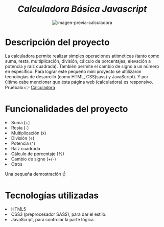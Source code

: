 <h1 align="center"><em> Calculadora Básica Javascript </em></h1>

<p align="center">
  <img src="https://user-images.githubusercontent.com/35185115/208545426-8f3139c7-8adf-4ca0-823f-ef596bd8dec4.gif" alt="imagen-previa-calculadora">
</p>

<h1>Descripción del proyecto</h1>
<p> La calculadora permite realizar simples operaciones atitméticas (tanto como suma, resta, multiplicación, división, cálculo de porcentajes, elevación a potencia y 
    raíz cuadrada). También permite el cambio de signo a un número en específico.
    Para lograr este pequeño mini proyecto se ultilizaron tecnologías de desarrollo (como HTML, CSS(sass) y JavaScript). Y por último cabe mencionar que ésta página web (calculadora) es responsivo. Pruébalo 👉 <a href="https://cantarodev.github.io/calculadora-basica-javascript/" target="_blank">Calculadora<a/></p>
<h1>Funcionalidades del proyecto</h1>
  <li>Suma (+)</li>
  <li>Resta (-)</li>
  <li>Multiplicación (x)</li>
  <li>División (÷)</li>
  <li>Potencia (^)</li>
  <li>Raíz cuadrada</li>
  <li>Cálculo de porcentaje (%)</li>
  <li>Cambio de signo (+/-)</li>
  <li>Otros</li>
  
  <p>Una pequeña demostración ☝️</p>

<h1>Tecnologías utilizadas</h1>
  <li>HTML5</li>
  <li>CSS3 (preprocesador SASS), para dar el estilo.</li>
  <li>JavaScript, para controlar la parte lógica.</li>
  
  
 
  
